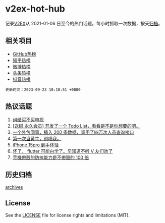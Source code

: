 # v2ex-hot-hub

 记录[V2EX](https://www.v2ex.com/)从 2021-01-06 日至今的热门话题。每小时抓取一次数据，按天[归档](archives)。
 
 ## 相关项目

- [GitHub热榜](https://github.com/snaildev/github-hot-hub)
- [知乎热榜](https://github.com/snaildev/zhihu-hot-hub)
- [微博热榜](https://github.com/snaildev/weibo-hot-hub)
- [头条热榜](https://github.com/snaildev/toutiao-hot-hub)
- [抖音热榜](https://github.com/snaildev/douyin-hot-hub)


 `更新时间：2023-09-23 10:10:51 +0800`

## 热议话题

1. [纠结买不买电视](https://www.v2ex.com/t/976133)
1. [[送码 永久会员] 开发了一个 Todo List，看看是不是你想要的吧。](https://www.v2ex.com/t/976150)
1. [一个外包同事，插入 200 条数据，调用了四万次人员查询接口](https://www.v2ex.com/t/976149)
1. [第一次当黄牛，别喷我。](https://www.v2ex.com/t/976124)
1. [iPhone 15pro 到手体验](https://www.v2ex.com/t/976205)
1. [坏了， flutter 可能白学了。早知道不听 V 友们劝了](https://www.v2ex.com/t/976134)
1. [手機帶殼的防摔能力是不帶殼的 100 倍](https://www.v2ex.com/t/976130)

## 历史归档

[archives](archives)

## License

See the [LICENSE](LICENSE) file for license rights and limitations (MIT).
